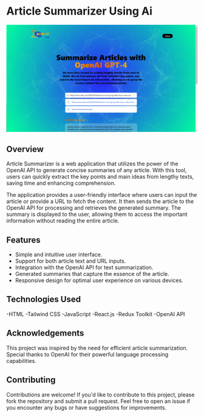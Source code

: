# Article Summarizer Using Ai
![Website Preview](./ss.png)

## Overview

Article Summarizer is a web application that utilizes the power of the OpenAI API to generate concise summaries of any article. With this tool, users can quickly extract the key points and main ideas from lengthy texts, saving time and enhancing comprehension.

The application provides a user-friendly interface where users can input the article or provide a URL to fetch the content. It then sends the article to the OpenAI API for processing and retrieves the generated summary. The summary is displayed to the user, allowing them to access the important information without reading the entire article.

## Features

- Simple and intuitive user interface.
- Support for both article text and URL inputs.
- Integration with the OpenAI API for text summarization.
- Generated summaries that capture the essence of the article.
- Responsive design for optimal user experience on various devices.

## Technologies Used


-HTML
-Tailwind CSS
-JavaScript
-React.js
-Redux Toolkit
-OpenAI API



## Acknowledgements
This project was inspired by the need for efficient article summarization.
Special thanks to OpenAI for their powerful language processing capabilities.

## Contributing
Contributions are welcome! If you'd like to contribute to this project, please fork the repository and submit a pull request. Feel free to open an issue if you encounter any bugs or have suggestions for improvements.
